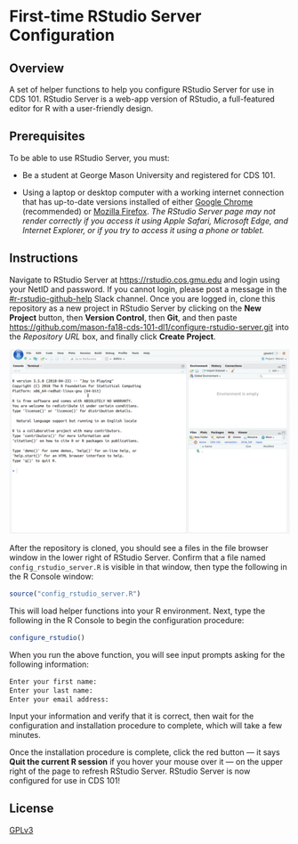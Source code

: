 First-time RStudio Server Configuration
=======================================

Overview
--------

A set of helper functions to help you configure RStudio Server for use in CDS 101.
RStudio Server is a web-app version of RStudio, a full-featured editor for R with a user-friendly design.

Prerequisites
-------------

To be able to use RStudio Server, you must:

*   Be a student at George Mason University and registered for CDS 101.

*   Using a laptop or desktop computer with a working internet connection that has up-to-date versions installed of either [Google Chrome](https://www.google.com/chrome/) (recommended) or [Mozilla Firefox](https://www.mozilla.org/en-US/firefox/).
    *The RStudio Server page may not render correctly if you access it using Apple Safari, Microsoft Edge, and Internet Explorer, or if you try to access it using a phone or tablet.*
    
Instructions
------------

Navigate to RStudio Server at <https://rstudio.cos.gmu.edu> and login using your NetID and password.
If you cannot login, please post a message in the [\#r-rstudio-github-help](https://masoncds101.slack.com/messages/CASUNTFNX) Slack channel.
Once you are logged in, clone this repository as a new project in RStudio Server by clicking on the **New Project** button, then **Version Control**, then **Git**, and then paste <https://github.com/mason-fa18-cds-101-dl1/configure-rstudio-server.git> into the *Repository URL* box, and finally click **Create Project**.

![](img/rstudio_server_config_clone.gif)

After the repository is cloned, you should see a files in the file browser window in the lower right of RStudio Server.
Confirm that a file named `config_rstudio_server.R` is visible in that window, then type the following in the R Console window:

```r
source("config_rstudio_server.R")
```

This will load helper functions into your R environment.
Next, type the following in the R Console to begin the configuration procedure:

```r
configure_rstudio()
```

When you run the above function, you will see input prompts asking for the following information:

    Enter your first name:
    Enter your last name:
    Enter your email address:

Input your information and verify that it is correct, then wait for the configuration and installation procedure to complete, which will take a few minutes.

Once the installation procedure is complete, click the red button — it says **Quit the current R session** if you hover your mouse over it — on the upper right of the page to refresh RStudio Server.
RStudio Server is now configured for use in CDS 101!

License
-------

[GPLv3](https://www.gnu.org/licenses/gpl-3.0.en.html)
